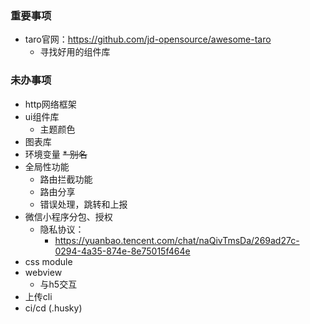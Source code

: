 ### 重要事项
* taro官网：https://github.com/jd-opensource/awesome-taro
  * 寻找好用的组件库

### 未办事项
* http网络框架
* ui组件库
  * 主题颜色
* 图表库
* 环境变量
~~* 别名~~
* 全局性功能
  * 路由拦截功能
  * 路由分享
  * 错误处理，跳转和上报
* 微信小程序分包、授权
  * 隐私协议：
    * https://yuanbao.tencent.com/chat/naQivTmsDa/269ad27c-0294-4a35-874e-8e75015f464e
* css module
* webview
  * 与h5交互
* 上传cli
* ci/cd (.husky)

